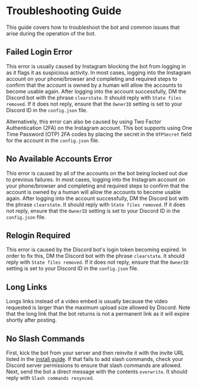 # Troubleshooting Guide
This guide covers how to troubleshoot the bot and common issues that arise during the operation of the bot.

## Failed Login Error
This error is usually caused by Instagram blocking the bot from logging in as it flags it as suspicious activity. In most cases, logging into the Instagram account on your phone/browser and completing and required steps to confirm that the account is owned by a human will allow the accounts to become usable again. After logging into the account successfully, DM the Discord bot with the phrase `clearstate`. It should reply with `State files removed`. If it does not reply, ensure that the `OwnerID` setting is set to your Discord ID in the `config.json` file.

Alternatively, this error can also be caused by using Two Factor Authentication (2FA) on the Instagram account. This bot supports using One Time Password (OTP) 2FA codes by placing the secret in the `OTPSecret` field for the account in the `config.json` file.

## No Available Accounts Error
This error is caused by all of the accounts on the bot being locked out due to previous failures. In most cases, logging into the Instagram account on your phone/browser and completing and required steps to confirm that the account is owned by a human will allow the accounts to become usable again. After logging into the account successfully, DM the Discord bot with the phrase `clearstate`. It should reply with `State files removed`. If it does not reply, ensure that the `OwnerID` setting is set to your Discord ID in the `config.json` file.

## Relogin Required
This error is caused by the Discord bot's login token becoming expired. In order to fix this, DM the Discord bot with the phrase `clearstate`. It should reply with `State files removed`. If it does not reply, ensure that the `OwnerID` setting is set to your Discord ID in the `config.json` file.

## Long Links
Longs links instead of a video embed is usually because the video requested is larger than the maximum upload size allowed by Discord. Note that the long link that the bot returns is not a permanent link as it will expire shortly after posting.

## No Slash Commands
First, kick the bot from your server and then reinvite it with the invite URL listed in the [install guide](https://github.com/bman46/InstagramEmbedDiscordBot/blob/master/docs/Install.md#step-6).
If that fails to add slash commands, check your Discord server permissions to ensure that slash commands are allowed. 
Next, send the bot a direct message with the contents `overwrite`. It should reply with `Slash commands resynced`.
